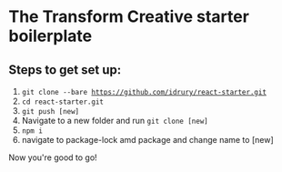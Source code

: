 # The Transform Creative starter boilerplate
## Steps to get set up:
1. <code>git clone --bare https://github.com/idrury/react-starter.git</code>
2. <code>cd react-starter.git</code>
3. <code>git push [new]</code>
4. Navigate to a new folder and run <code>git clone [new]</code>
4. <code>npm i</code>
5. navigate to package-lock amd package and change name to [new]

Now you're good to go!
